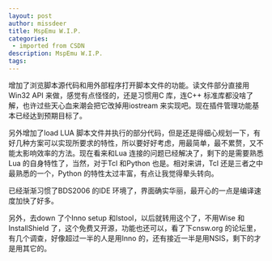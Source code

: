 ```yaml
---
layout: post
author: missdeer
title: MspEmu W.I.P.
categories: 
 - imported from CSDN
description: MspEmu W.I.P.
tags: 
---
```


增加了浏览脚本源代码和用外部程序打开脚本文件的功能。读文件部分直接用Win32 API 来做，感觉有点怪怪的，还是习惯用C 库，连C++ 标准库都没啥了解，也许过些天心血来潮会把它改掉用iostream 来实现吧。现在插件管理功能基本已经达到预期目标了。

另外增加了load LUA 脚本文件并执行的部分代码，但是还是得细心规划一下，有好几种方案可以实现所要求的特性，所以要好好考虑，用最简单，最不累赘，又不能太影响效率的方法。现在看来和Lua 连接的问题已经解决了，剩下的是需要熟悉Lua 的自身特性了，当然，对于Tcl 和Python 也是。相对来讲，Tcl 还是三者之中最熟悉的一个，Python 的特性太过丰富，有点让我觉得晕头转向。

已经渐渐习惯了BDS2006 的IDE 环境了，界面确实华丽，最开心的一点是编译速度加快了好多。

另外，去down 了个Inno setup 和Istool，以后就转用这个了，不用Wise 和InstallShield 了，这个免费又开源，功能也还可以，看了下cnsw.org 的论坛里，有几个调查，好像超过一半的人是用Inno 的，还有接近一半是用NSIS，剩下的才是用其它的。

